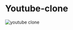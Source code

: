 # Youtube-clone 

![youtube clone](https://github.com/MrMax01/Youtube-clone/assets/135627515/17385b9c-f76d-43e0-b81c-e7f7caaa4c02)
